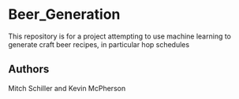 # Beer_Generation
This repository is for a project attempting to use machine learning to generate craft beer recipes, in particular hop schedules

## Authors
Mitch Schiller and Kevin McPherson
